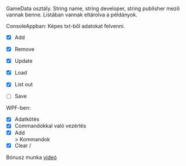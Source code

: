 GameData osztály.
String name, string developer, string publisher mező vannak benne.
Listában vannak eltárolva a példányok.

ConsoleAppban:
Képes txt-ből adatokat felvenni.
- [x] Add
- [x] Remove
- [x] Update
- [x] Load
- [x] List out
- [ ] Save


WPF-ben:
- [x] Adatkötés
- [x] Commandokkal való vezérlés
- [x] Add     \
               > Kommandok
- [x] Clear   /

Bónusz munka [videó](https://youtu.be/dQw4w9WgXcQ)

